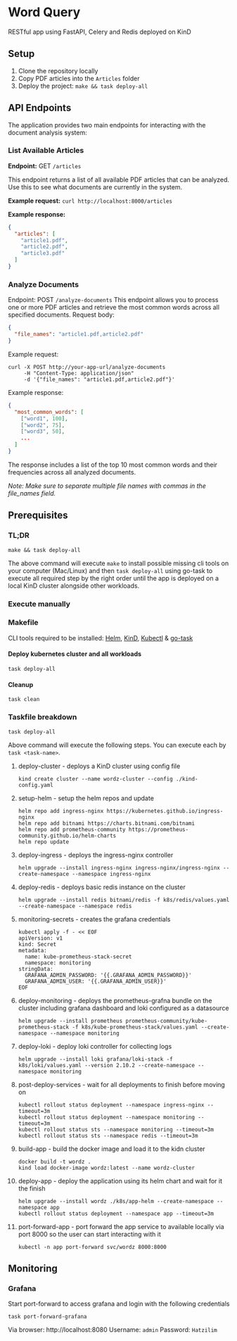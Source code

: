 # Word Query
RESTful app using FastAPI, Celery and Redis deployed on KinD

## Setup
1. Clone the repository locally
1. Copy PDF articles into the `Articles` folder
1. Deploy the project: `make && task deploy-all`

## API Endpoints

The application provides two main endpoints for interacting with the document analysis system:

### List Available Articles

**Endpoint:** GET `/articles`

This endpoint returns a list of all available PDF articles that can be analyzed. Use this to see what documents are currently in the system.

**Example request:**
`curl http://localhost:8000/articles`

**Example response:**
```json
{
  "articles": [
    "article1.pdf",
    "article2.pdf",
    "article3.pdf"
  ]
}
```

### Analyze Documents
Endpoint: POST `/analyze-documents`
This endpoint allows you to process one or more PDF articles and retrieve the most common words across all specified documents.
Request body:
```json
{
  "file_names": "article1.pdf,article2.pdf"
}
```
Example request:
```
curl -X POST http://your-app-url/analyze-documents
     -H "Content-Type: application/json"
     -d '{"file_names": "article1.pdf,article2.pdf"}'
```
Example response:
```json
{
  "most_common_words": [
    ["word1", 100],
    ["word2", 75],
    ["word3", 50],
    ...
  ]
}
```
The response includes a list of the top 10 most common words and their frequencies across all analyzed documents.

*Note: Make sure to separate multiple file names with commas in the file_names field.*

## Prerequisites
### TL;DR
```
make && task deploy-all
```
The above command will execute `make` to install possible missing cli tools on your computer (Mac/Linux) and then `task deploy-all` using go-task to execute all required step by the right order until the app is deployed on a local KinD cluster alongside other workloads.

### Execute manually
### Makefile
CLI tools required to be installed:
[Helm](https://helm.sh/), [KinD](https://kind.sigs.k8s.io/), [Kubectl](https://kubernetes.io/docs/reference/kubectl/) & [go-task](https://taskfile.dev/)

#### Deploy kubernetes cluster and all workloads
`task deploy-all`
#### Cleanup
`task clean`

### Taskfile breakdown
```
task deploy-all
```
Above command will execute the following steps. You can execute each by `task <task-name>`. 
1. deploy-cluster - deploys a KinD cluster using config file
    ```
    kind create cluster --name wordz-cluster --config ./kind-config.yaml
    ```
1. setup-helm - setup the helm repos and update
    ```
    helm repo add ingress-nginx https://kubernetes.github.io/ingress-nginx
    helm repo add bitnami https://charts.bitnami.com/bitnami
    helm repo add prometheus-community https://prometheus-community.github.io/helm-charts
    helm repo update
    ```
1. deploy-ingress - deploys the ingress-nginx controller
    ```
    helm upgrade --install ingress-nginx ingress-nginx/ingress-nginx --create-namespace --namespace ingress-nginx
    ```
1. deploy-redis - deploys basic redis instance on the cluster
    ```
    helm upgrade --install redis bitnami/redis -f k8s/redis/values.yaml --create-namespace --namespace redis
    ```
1. monitoring-secrets - creates the grafana credentials
    ```
    kubectl apply -f - << EOF
    apiVersion: v1
    kind: Secret
    metadata:
      name: kube-prometheus-stack-secret
      namespace: monitoring
    stringData:
      GRAFANA_ADMIN_PASSWORD: '{{.GRAFANA_ADMIN_PASSWORD}}'
      GRAFANA_ADMIN_USER: '{{.GRAFANA_ADMIN_USER}}'
    EOF
    ```
1. deploy-monitoring - deploys the prometheus-grafna bundle on the cluster including grafana dashboard and loki configured as a datasource
    ```
    helm upgrade --install prometheus prometheus-community/kube-prometheus-stack -f k8s/kube-prometheus-stack/values.yaml --create-namespace --namespace monitoring
    ```
1. deploy-loki - deploy loki controller for collecting logs
    ```
    helm upgrade --install loki grafana/loki-stack -f k8s/loki/values.yaml --version 2.10.2 --create-namespace --namespace monitoring
    ```
1. post-deploy-services - wait for all deployments to finish before moving on
    ```
    kubectl rollout status deployment --namespace ingress-nginx --timeout=3m
    kubectl rollout status deployment --namespace monitoring --timeout=3m
    kubectl rollout status sts --namespace monitoring --timeout=3m
    kubectl rollout status sts --namespace redis --timeout=3m
    ```
1. build-app - build the docker image and load it to the kidn cluster
    ```
    docker build -t wordz .
    kind load docker-image wordz:latest --name wordz-cluster
    ```
1. deploy-app - deploy the application using its helm chart and wait for it the finish
    ```
    helm upgrade --install wordz ./k8s/app-helm --create-namespace --namespace app
    kubectl rollout status deployment --namespace app --timeout=3m
    ```
1. port-forward-app - port forward the app service to available locally via port 8000 so the user can start interacting with it
    ```
    kubectl -n app port-forward svc/wordz 8000:8000
    ```

## Monitoring
### Grafana
Start port-forward to access grafana and login with the following credentials
```
task port-forward-grafana
```
Via browser: http://localhost:8080
Username: `admin`
Password: `Hatzilim`

